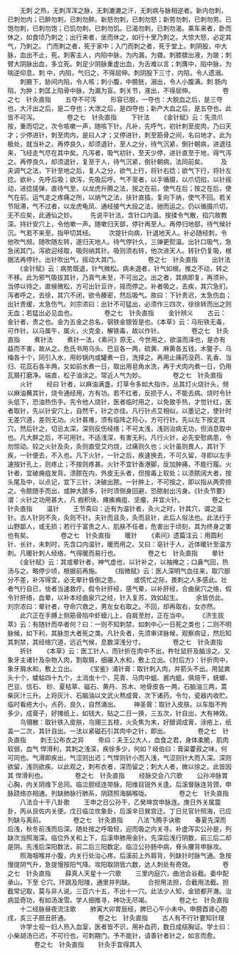 <!-- { "loadSidebar": true } -->
　　无刺 之热，无刺浑浑之脉，无刺漉漉之汗，无刺病与脉相逆者。新内勿刺，已刺勿内；已醉勿刺，已刺勿醉。新怒勿刺，已刺勿怒；新劳勿刺，已刺勿劳。已饱勿刺，已刺勿饱；已饥勿刺，已刺勿饥。已渴勿刺，已刺勿渴。乘车来者，卧而休之，如食顷乃刺之；出行来者，坐而休之，如行十里乃刺之。大惊大怒，必定其气，乃刺之。 门而刺之者，死于家中；入门而刺之者，死于堂上。刺阴股，中大脉，血出不止，死。刺客主人，内陷中脉，为内漏，为聋。刺膝膑出液，为跛；刺臂大阴脉出血，多立死。刺足少阴脉重虚出血，为舌难以言；刺膺中，陷中脉，为喘逆仰息。刺 中，内陷，气归之，不得屈伸。刺阴股下三寸，内陷，令人遗溺。
　　刺腋下，胁间内陷，令人咳；刺小腹，中膀胱，溺出，令人小腹满。刺 肠内陷，为肿；刺匡上陷骨中脉，为漏为盲。刺关节，液出，不得屈伸。
　　
　　卷之七　针灸直指
　　五夺不可泻
　　形容已脱，一夺也：大脱血之后，是三夺也，大汗出之后，是二夺也；大泄之后，是四夺也；新产大血之后，是五夺也。此皆不可泻。
　　
　　卷之七　针灸直指
　　下针法
　　《金针赋》云：先须爪按，重而切之，次令咳嗽一声，随咳下针。凡补，先呼气，初针刺至皮肉，乃曰天才；少停进针，刺至肉内，是曰人才；又停进针，刺至筋骨之间，名曰地才。此为极处，就当补之。再停良久，却须退针，至人之分，待气沉紧，倒针朝病，进退往来，飞经走气尽在其中矣。凡泻者，吸气初针，至天少停，进针直至于地，得气泻之。再停良久，却须退针，复至于人，待气沉紧，倒针朝病，法同前矣。
　　及夫调气之法，下针至地之后，复人之分，欲气上行，将针右捻；欲气下行，将针左捻。欲补，先呼后吸；欲泻，先吸后呼。气不至者，以手循摄，以爪切掐，以针摇动，进捻搓弹，直待气至，以龙虎升腾之法，按之在前，使气在后；按之在后，使气在前。运气走之疼痛之所，以纳气之法，扶针直插，复向下纳，使气不回。若关节阻滞，气不过者，以龙虎龟凤、通经接气大段之法，驰而运之。仍以循摄爪切，无不应矣，此通仙之妙。
　　先说平针法，含针口内温。按揉令气散，掐穴故教深。持针安穴上，令他嗽一声。随嗽归天部，停针再至人。再停归地部，待气候针沉。气若不来至，指甲切其经。
　　次提针向病，针退地天人。补必随经刺，令他吹气频。随吹随左转，遂归天地人。待气停针久，三弹更熨温。出针口吸气，急急闭其门。泻欲迎经取，吸则纳其针。吸则须右转，他次进天人。转针仍复吸，根据法再停针。出针吹出气，摇动大其门。
　　
　　卷之七　针灸直指
　　出针法
　　《金针赋》云：病势既退，针气微松。病未退者，针气如根。推之不动，转之不移。此为邪气吸拔其针，乃真气未至，不可出之。出之者，其病即复，再须补。当停以待之，直候微松，方可出针豆许，摇而停之。补者吸之，去疾，其穴急扪，泻者呼之，去徐，其穴不闭，欲令腠密，然后吸气。故曰：下针贵迟，太急伤血；出针贵缓，太急伤气。刘宗浓曰：出针不可猛出，必须作三四次，徐徐转而出之则无血；若猛出必见血也。
　　
　　卷之七　针灸直指
　　金针辨义
　　古云：金针者，贵之也。金为五金之总名，钢铁金银皆是也。《本草》云：马衔铁无毒，可作针。以马属午，属火，火克金，解铁毒，故以作针。
　　
　　卷之七　针灸直指
　　煮针法
　　煮针一法，《素问》原无，今世用之，欲温而泽也，是亦有益而不害，故从之。危氏书用乌头、巴豆各一两，硫黄、麻黄各五钱，木鳖子、乌梅各十个，同引入水，用砂锅内或罐煮一日，洗择之。再用止痛药没药、乳香、当归、花蕊石各半两，又如前水煮一日，取出用皂角水洗，再于犬肉内煮一日，仍用瓦屑打磨净。端直，松子油涂之。常近人气为妙。
　　
　　卷之七　针灸直指
　　火针
　　经曰 针者，以麻油满盏，灯草令多如大指许。丛其灯火烧针头，频以麻油蘸其针，烧令通经用，方有功。若不红者，反损于人，不能去病。烧时令针头低下，恐油热伤手。先令他人烧针，医者临时用之，以免致手热，才觉针红，医者取针，先以针安穴上，自然干，针之亦佳。凡行针点艾相似，以墨记之，使针时无差穴道，差则无功。火针甚难，须有临阵之将心，方可行针。先以左下按定其穴，然后针之，切忌太深，深则反伤经络；不可太浅，浅则治病无功，但消息取中也。凡大醉之后，不可用针。不适浅深，有害无利。凡行火针，必先安慰病患，令勿惊动。较之火针及灸，灸则直受艾灼烧，过痛则久也；火针虽则畏人，其针下疾，一针便去，不入也。凡下火针，一针之后，疾速换去，不可久留，寻即以左手速按针孔上，则疼止；不按则疼甚。火针不宜针香港脚，反加肿痛，不能行履。火针者，宜破痈疽发背。溃脓在内，外皮无头者，但按毒上软处；以溃脓阔大者，按头尾及中，以点记，宜下三针，决破出脓。一针肿上，不可按之，即以指从两旁捺之。令脓随手而出，或肿大脓多，针时须侧身回避，恐脓射出污身。《针灸节要》谓：火针之功用甚大，凡 瘕积块、瘫痪痈疽、坚瘤，并宜火针。
　　
　　卷之七　针灸直指
　　温针
　　王节斋曰：近有为温针者，灸火之时，针其穴，谓之温针。古人针则不灸，灸则不针。夫针而且灸，灸而且针，此后人俗法也。此法行于山野鄙人，或无损；若行于富贵之人，肌肤不任者，危害出于顷刻，其为终身之害也有矣。
　　
　　卷之七　针灸直指
　　暖针
　　《素问》遗篇注云：用圆利针、长针，未刺时，先含口内温针，暖而用之。又曰：亳针于人，近体暖针至温方刺。凡暖针刺人经络，气得暖而易行也。
　　
　　卷之七　针灸直指
　　晕针
　　《金针赋》云：其或晕针者，神气虚也，以针补之，以袖掩之；口鼻气回，热汤与之。略停少顷，根据前再施。
　　《指微赋》云：医人深明气血往来，取穴部分不差，补泻得宜，必无晕针昏倒之患。
　　或慌忙之际，畏刺之人多感此。壮者气行自已，怯者当速救疗。假令针肝经，感气晕，以补肝经，合曲泉穴之络，假令针肝络，血晕，以补本经曲泉穴之经，针入复苏，效如起生。
　　余皆仿此。刘宗浓曰：晕针者，夺命穴救之，男左女右取之。不回，却再取右，女亦然。
　　此穴正在手膊上侧筋骨陷中虾蟆儿上，自肩至肘，正在当中。
　　《济生拔萃》云：有随针而卒者何？曰：一则不知刺禁，如刺中心一日死之类也；二则不明脉候，如下利，其脉忽大者死之类。凡针灸者，先须审详脉候，观察病证，然后知其刺禁，其经络穴道，远近气候，息数深浅分寸。
　　
　　卷之七　针灸直指
　　折针
　　《本草》云：医工针人，而针折在肉中不出，杵牡鼠肝及脑涂之。又象牙主诸针及杂物入肉，割取屑，细碾入水和，敷上立出。《肘后方》：针折肉中，象牙屑水和，敷上立出。
　　《宝鉴》涌针膏：取针刺入肉，并箭头不出。用鼠粪头十个，蝼蛄四十九个，土消虫十个，芫青、马肉中蛆、酱内蛆，俱焙干，蜣螂、巴豆、信石、 砂、夏枯草、磁石、黄丹、苏木、地骨皮各一两，石脑油三两，蒿柴灰汁三升。上将灰汁、石脑油以文武火熬成膏，次下诸药，令匀，瓷器内收贮。临时看疮大小，点药，良久，自然涌出。
　　神圣膏：取针入皮肤。以车脂不拘多少，成膏子，好摊纸上，如钱大，贴之二日一换，三五次，针自出，大有神效。
　　乌翎散：取针铁入皮肤，乌翎三五枝，火灸焦为末，好醋调成膏，涂疮上，纸盖一二次，其针自出。一法以紧磁石引其肉中之针，即出。
　　
　　卷之七　针灸直指
　　刺王公布衣之异
　　帝曰：夫王公大人，血食之君，身体柔脆，肌肉软弱，血气 悍滑利，其刺之浅深，疾徐多少，何如？岐伯曰：膏粱藿菽之味，何可同也。气滑即疾出，气涩则出迟；气悍则针小而入浅，气涩则针大而入深。深则欲留，浅则欲疾。以此观之，刺布衣者，深而留之；刺大人者，微以徐之。此皆因其 悍滑利也。
　　
　　卷之七　针灸直指
　　经脉交会八穴歌
　　公孙冲脉胃心胸，内关阴维下总同。临泣胆经连带脉，阳维目锐外关逢。后溪督脉连背颈，申脉跷络亦相通。列缺肺脉行肺系，阴跷照海膈喉咙。
　　
　　卷之七　针灸直指
　　八法合十干八卦歌
　　王申之日公孙干，乙癸坤宫申脉连。庚日外关属震卦，丙从艮佐内关便。戊日临泣坎象卦，后溪辛日巽宫迁。丁日兑官针照海，已应列缺与离前。
　　
　　卷之七　针灸直指
　　八法飞腾手诀歌
　　春夏先深而后浅，秋冬前浅而后深。随处按之呼吸轻，迎而吸之内关寻。补虚泻实公孙是，列缺次当照海深。临位外关和上下，后溪申肺用金针。先深后浅行阴数，前三后二却是阴。先浅后深阳数法，前二后三阳数定。临泣公孙肠中病，脊头腰背申脉攻。
　　照海咽喉并小腹，内关行处治心疼。后溪前上外肩背，列缺针时脉气通。急按慢提阴气升，急提慢按阳气降。攻阳取阴皆六数，达人刺处有奇效。
　　
　　卷之七　针灸直指
　　薛真人天星十一穴歌
　　三里内庭穴，曲池合谷截。委中配承山，下至 仑穴。环跳及阳陵，通里并列缺。
　　合担用法担，合截用法截。担截常记取，莫与非人说。三百六十五，不出十一穴。此法少人知，金锁都开澈。治病显奇功，有如汤泼雪。学人细推寻，神功无尽竭。
　　
　　卷之七　针灸直指
　　十二经脉昼夜流注歌
　　肺寅大卯胃辰经，脾巳心午小未中。申膀酉肾心胞戌，亥三子胆丑肝通。
　　
　　卷之七　针灸直指
　　古人有不行针要知针理
　　许学士视一妇人热入血室，医者皆不识，用补血药，数日成结胸证。学士曰：小柴胡汤已迟，不可行也，可刺期门。予不能针，请善针者针之，如言而愈。
　　
　　卷之七　针灸直指
　　针灸手宜得其入
